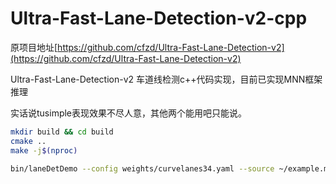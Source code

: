 # Ultra-Fast-Lane-Detection-v2-cpp

原项目地址[https://github.com/cfzd/Ultra-Fast-Lane-Detection-v2](https://github.com/cfzd/Ultra-Fast-Lane-Detection-v2)

Ultra-Fast-Lane-Detection-v2 车道线检测c++代码实现，目前已实现MNN框架推理

实话说tusimple表现效果不尽人意，其他两个能用吧只能说。

```bash
mkdir build && cd build
cmake ..
make -j$(nproc)

bin/laneDetDemo --config weights/curvelanes34.yaml --source ~/example.mp4 -r 0.6
```
